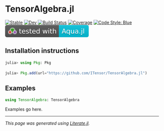 # TensorAlgebra.jl

[![Stable](https://img.shields.io/badge/docs-stable-blue.svg)](https://ITensor.github.io/TensorAlgebra.jl/stable/)
[![Dev](https://img.shields.io/badge/docs-dev-blue.svg)](https://ITensor.github.io/TensorAlgebra.jl/dev/)
[![Build Status](https://github.com/ITensor/TensorAlgebra.jl/actions/workflows/CI.yml/badge.svg?branch=main)](https://github.com/ITensor/TensorAlgebra.jl/actions/workflows/CI.yml?query=branch%3Amain)
[![Coverage](https://codecov.io/gh/ITensor/TensorAlgebra.jl/branch/main/graph/badge.svg)](https://codecov.io/gh/ITensor/TensorAlgebra.jl)
[![Code Style: Blue](https://img.shields.io/badge/code%20style-blue-4495d1.svg)](https://github.com/invenia/BlueStyle)
[![Aqua](https://raw.githubusercontent.com/JuliaTesting/Aqua.jl/master/badge.svg)](https://github.com/JuliaTesting/Aqua.jl)

## Installation instructions

```julia
julia> using Pkg: Pkg

julia> Pkg.add(url="https://github.com/ITensor/TensorAlgebra.jl")
```

## Examples

````julia
using TensorAlgebra: TensorAlgebra
````

Examples go here.

---

*This page was generated using [Literate.jl](https://github.com/fredrikekre/Literate.jl).*

